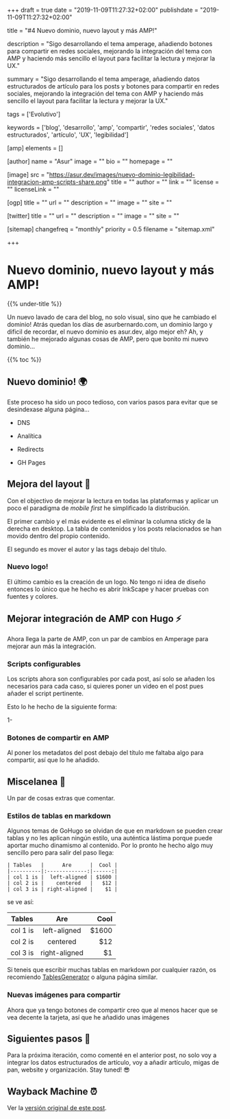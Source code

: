 +++
draft = true
date = "2019-11-09T11:27:32+02:00"
publishdate = "2019-11-09T11:27:32+02:00"

title = "#4 Nuevo dominio, nuevo layout y más AMP!"

description = "Sigo desarrollando el tema amperage, añadiendo botones para compartir en redes sociales, mejorando la integración del tema con AMP y haciendo más sencillo el layout para facilitar la lectura y mejorar la UX."

summary = "Sigo desarrollando el tema amperage, añadiendo datos estructurados de artículo para los posts y botones para compartir en redes sociales, mejorando la integración del tema con AMP y haciendo más sencillo el layout para facilitar la lectura y mejorar la UX."

tags = ['Evolutivo']

keywords = ['blog', 'desarrollo', 'amp', 'compartir', 'redes sociales', 'datos estructurados', 'artículo', 'UX', 'legibilidad']

[amp]
    elements = []

[author]
    name = "Asur"
    image = ""
    bio = ""
    homepage = ""

[image]
    src = "https://asur.dev/images/nuevo-dominio-legibilidad-integracion-amp-scripts-share.png"
    title = ""
    author = ""
    link = ""
    license = ""
    licenseLink = ""

[ogp]
    title = ""
    url = ""
    description = ""
    image = ""
    site = ""

[twitter]
    title = ""
    url = ""
    description = ""
    image = ""
    site = ""

[sitemap]
  changefreq = "monthly"
  priority = 0.5
  filename = "sitemap.xml"

+++

# Nuevo dominio, nuevo layout y más AMP!

{{% under-title %}}

Un nuevo lavado de cara del blog, no solo visual, sino que he cambiado el dominio! Atrás quedan los días de asurbernardo.com, un dominio largo y dificil de recordar, el nuevo dominio es asur.dev, algo mejor eh? Ah, y también he mejorado algunas cosas de AMP, pero que bonito mi nuevo dominio...

{{% toc %}}

## Nuevo dominio! 🌍

Este proceso ha sido un poco tedioso, con varios pasos para evitar que se desindexase alguna página...

 - DNS

 - Analítica

 - Redirects

 - GH Pages

## Mejora del layout 🧩

Con el objectivo de mejorar la lectura en todas las plataformas y aplicar un poco el paradigma de *mobile first* he simplificado la distribución.

El primer cambio y el más evidente es el eliminar la columna sticky de la derecha en desktop. La tabla de contenidos y los posts relacionados se han movido dentro del propio contenido.

El segundo es mover el autor y las tags debajo del título.

### Nuevo logo!

El último cambio es la creación de un logo. No tengo ni idea de diseño entonces lo único que he hecho es abrir InkScape y hacer pruebas con fuentes y colores.

## Mejorar integración de AMP con Hugo ⚡

Ahora llega la parte de AMP, con un par de cambios en Amperage para mejorar aun más la integración.

### Scripts configurables

Los scripts ahora son configurables por cada post, así solo se añaden los necesarios para cada caso, si quieres poner un video en el post pues añader el script pertinente.

Esto lo he hecho de la siguiente forma:

 1- 

### Botones de compartir en AMP

Al poner los metadatos del post debajo del título me faltaba algo para compartir, así que lo he añadido.

## Miscelanea 🧪

Un par de cosas extras que comentar.

### Estilos de tablas en markdown

Algunos temas de GoHugo se olvidan de que en markdown se pueden crear tablas y no les aplican ningún estilo, una auténtica lástima porque puede aportar mucho dinamismo al contenido. Por lo pronto he hecho algo muy sencillo pero para salir del paso llega:

```
| Tables   |      Are      |  Cool |
|----------|:-------------:|------:|
| col 1 is |  left-aligned | $1600 |
| col 2 is |    centered   |   $12 |
| col 3 is | right-aligned |    $1 |
```

se ve así:

| Tables   |      Are      |  Cool |
|----------|:-------------:|------:|
| col 1 is |  left-aligned | $1600 |
| col 2 is |    centered   |   $12 |
| col 3 is | right-aligned |    $1 |

Si teneis que escribir muchas tablas en markdown por cualquier razón, os recomiendo [TablesGenerator](https://www.tablesgenerator.com/markdown_tables) o alguna página similar.

### Nuevas imágenes para compartir

Ahora que ya tengo botones de compartir creo que al menos hacer que se vea decente la tarjeta, así que he añadido unas imágenes 

## Siguientes pasos 👣

Para la próxima iteración, como comenté en el anterior post, no solo voy a integrar los datos estructurados de artículo, voy a añadir artículo, migas de pan, website y organización. Stay tuned! 😎

## Wayback Machine ⏰

Ver la [versión original de este post](# "Versión original del post").